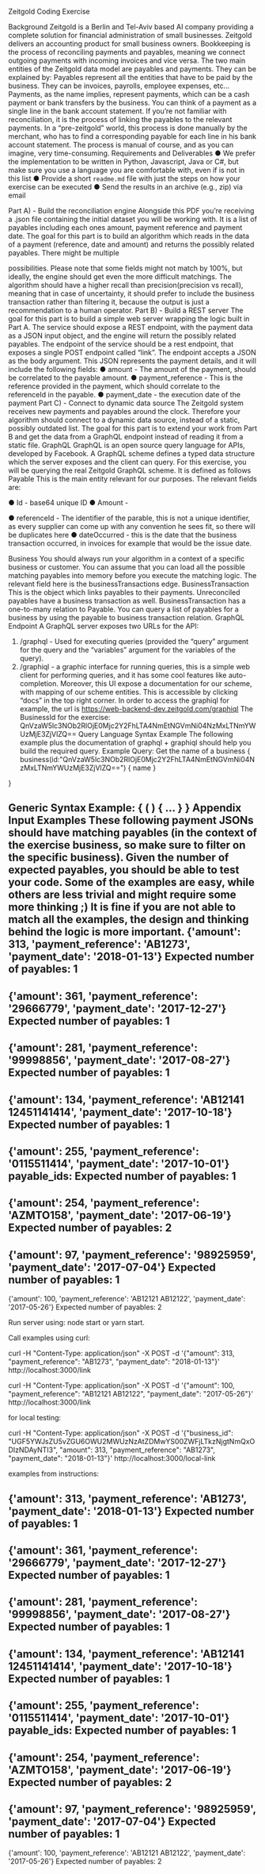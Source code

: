 


Zeitgold Coding Exercise

Background
Zeitgold is a Berlin and Tel-Aviv based AI company providing a complete solution for financial
administration of small businesses.
Zeitgold delivers an accounting product for small business owners. Bookkeeping is the process
of reconciling payments and payables, meaning we connect outgoing payments with incoming
invoices and vice versa.
The two main entities of the Zeitgold data model are payables and payments. They can be
explained by:
Payables represent all the entities that have to be paid by the business. They can be invoices,
payrolls, employee expenses, etc...
Payments, as the name implies, represent payments, which can be a cash payment or bank
transfers by the business. You can think of a payment as a single line in the bank account
statement.
If you’re not familiar with reconciliation, it is the process of linking the payables to the relevant
payments. In a “pre-zeitgold” world, this process is done manually by the merchant, who has to
find a corresponding payable for each line in his bank account statement. The process is
manual of course, and as you can imagine, very time-consuming.
Requirements and Deliverables
● We prefer the implementation to be written in Python, Javascript, Java or C#, but make
sure you use a language you are comfortable with, even if is not in this list
● Provide a short `readme.md` file with just the steps on how your exercise can be
executed
● Send the results in an archive (e.g., zip) via email

Part A) - Build the reconciliation engine
Alongside this PDF you’re receiving a .json file containing the initial dataset you will be working
with. It is a list of payables including each ones amount, payment reference and payment date.
The goal for this part is to build an algorithm which reads in the data of a payment (reference,
date and amount) and returns the possibly related payables. There might be multiple

possibilities. Please note that some fields might not match by 100%, but ideally, the engine
should get even the more difficult matchings.
The algorithm should have a higher recall than precision(precision vs recall), meaning that in
case of uncertainty, it should prefer to include the business transaction rather than filtering it,
because the output is just a recommendation to a human operator.
Part B) - Build a REST server
The goal for this part is to build a simple web server wrapping the logic built in Part A. The
service should expose a REST endpoint, with the payment data as a JSON input object, and the
engine will return the possibly related payables.
The endpoint of the service should be a rest endpoint, that exposes a single POST endpoint
called “link”. The endpoint accepts a JSON as the body argument. This JSON represents the
payment details, and it will include the following fields:
● amount - The amount of the payment, should be correlated to the payable amount.
● payment_reference - This is the reference provided in the payment, which should
correlate to the referenceId in the payable.
● payment_date - the execution date of the payment
Part C) - Connect to dynamic data source
The Zeitgold system receives new payments and payables around the clock. Therefore your
algorithm should connect to a dynamic data source, instead of a static, possibly outdated list.
The goal for this part is to extend your work from Part B and get the data from a GraphQL
endpoint instead of reading it from a static file.
GraphQL
GraphQL is an open source query language for APIs, developed by Facebook. A GraphQL
scheme defines a typed data structure which the server exposes and the client can query. For
this exercise, you will be querying the real Zeitgold GraphQL scheme.
It is defined as follows
Payable
This is the main entity relevant for our purposes. The relevant fields are:

● Id - base64 unique ID
● Amount -

● referenceId - The identifier of the parable, this is not a unique identifier, as every
supplier can come up with any convention he sees fit, so there will be duplicates
here
● dateOccurred - this is the date that the business transaction occurred, in invoices
for example that would be the issue date.

Business
You should always run your algorithm in a context of a specific business or customer. You can
assume that you can load all the possible matching payables into memory before you execute
the matching logic. The relevant field here is the businessTransactions edge.
BusinessTransaction
This is the object which links payables to their payments. Unreconciled payables have a
business transaction as well.
BusinessTransaction has a one-to-many relation to Payable. You can query a list of payables
for a business by using the payable to business transaction relation.
GraphQL Endpoint
A GraphQL server exposes two URLs for the API:
1. /graphql - Used for executing queries (provided the “query” argument for the query and
the “variables” argument for the variables of the query).
2. /graphiql - a graphic interface for running queries, this is a simple web client for
performing queries, and it has some cool features like auto-completion. Moreover, this UI
expose a documentation for our scheme, with mapping of our scheme entities. This is
accessible by clicking “docs” in the top right corner.
In order to access the graphiql for example, the url is
https://web-backend-dev.zeitgold.com/graphiql
The BusinessId for the exercise:
QnVzaW5lc3NOb2RlOjE0Mjc2Y2FhLTA4NmEtNGVmNi04NzMxLTNmYWUzMjE3ZjVlZQ==
Query Language Syntax Example
The following example plus the documentation of graphql + graphiql should help you build the
required query.
Example Query: Get the name of a business
{
business(id:"QnVzaW5lc3NOb2RlOjE0Mjc2Y2FhLTA4NmEtNGVmNi04NzMxLTNmYWUzMjE3ZjVlZQ==") {
name
}

}

Generic Syntax Example:
{
<NODE> ( <FILTERS> ) {
<FIELD>
<FIELD>
<FIELD>
...
}
}
Appendix
Input Examples
These following payment JSONs should have matching payables (in the context of the exercise
business, so make sure to filter on the specific business). Given the number of expected
payables, you should be able to test your code.
Some of the examples are easy, while others are less trivial and might require some more
thinking ;)
It is fine if you are not able to match all the examples, the design and thinking behind the logic is
more important.
{'amount': 313, 'payment_reference': 'AB1273', 'payment_date': '2018-01-13'}
Expected number of payables: 1
-------------------------------
{'amount': 361, 'payment_reference': '29666779', 'payment_date': '2017-12-27'}
Expected number of payables: 1
-------------------------------
{'amount': 281, 'payment_reference': '99998856', 'payment_date': '2017-08-27'}
Expected number of payables: 1
-------------------------------
{'amount': 134, 'payment_reference': 'AB12141 12451141414', 'payment_date': '2017-10-18'}
Expected number of payables: 1
-------------------------------
{'amount': 255, 'payment_reference': '0115511414', 'payment_date': '2017-10-01'} payable_ids:
Expected number of payables: 1
-------------------------------
{'amount': 254, 'payment_reference': 'AZMTO158', 'payment_date': '2017-06-19'}
Expected number of payables: 2
-------------------------------

{'amount': 97, 'payment_reference': '98925959', 'payment_date': '2017-07-04'}
Expected number of payables: 1
-------------------------------
{'amount': 100, 'payment_reference': 'AB12121 AB12122', 'payment_date': '2017-05-26'}
Expected number of payables: 2



Run server using: node start or yarn start.

Call examples using curl:

curl -H "Content-Type: application/json" -X POST -d '{"amount": 313, "payment_reference": "AB1273", "payment_date": "2018-01-13"}' http://localhost:3000/link

curl -H "Content-Type: application/json" -X POST -d '{"amount": 100, "payment_reference": "AB12121 AB12122", "payment_date": "2017-05-26"}' http://localhost:3000/link


for local testing:

curl -H "Content-Type: application/json" -X POST -d '{"business_id": "UGF5YWJsZU5vZGU6OWU2MWUzNzAtZDMwYS00ZWFjLTkzNjgtNmQxODIzNDAyNTI3", "amount": 313, "payment_reference": "AB1273", "payment_date": "2018-01-13"}' http://localhost:3000/local-link




examples from instructions:


{'amount': 313, 'payment_reference': 'AB1273', 'payment_date': '2018-01-13'} Expected number of payables: 1
-------------------------------
{'amount': 361, 'payment_reference': '29666779', 'payment_date': '2017-12-27'} Expected number of payables: 1
-------------------------------
{'amount': 281, 'payment_reference': '99998856', 'payment_date': '2017-08-27'}
Expected number of payables: 1
-------------------------------
{'amount': 134, 'payment_reference': 'AB12141 12451141414', 'payment_date': '2017-10-18'} Expected number of payables: 1
-------------------------------
{'amount': 255, 'payment_reference': '0115511414', 'payment_date': '2017-10-01'} payable_ids: Expected number of payables: 1
-------------------------------
{'amount': 254, 'payment_reference': 'AZMTO158', 'payment_date': '2017-06-19'}
Expected number of payables: 2
-------------------------------
{'amount': 97, 'payment_reference': '98925959', 'payment_date': '2017-07-04'}
Expected number of payables: 1
-------------------------------
{'amount': 100, 'payment_reference': 'AB12121 AB12122', 'payment_date': '2017-05-26'} Expected number of payables: 2
